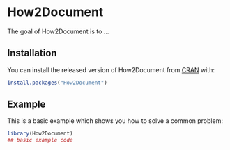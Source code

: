 
# How2Document

<!-- badges: start -->
<!-- badges: end -->

The goal of How2Document is to ...

## Installation

You can install the released version of How2Document from [CRAN](https://CRAN.R-project.org) with:

``` r
install.packages("How2Document")
```

## Example

This is a basic example which shows you how to solve a common problem:

``` r
library(How2Document)
## basic example code
```

